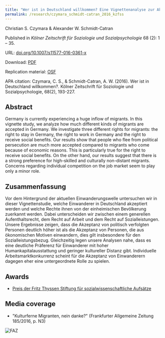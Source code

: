 ```yaml
---
title: "Wer ist in Deutschland willkommen? Eine Vignettenanalyse zur Akzeptanz von Einwanderern (Who is welcome in Germany? A Vignette Study on the Acceptance of Immigrants)"
permalink: /research/czymara_schmidt-catran_2016_kzfss
---
```

Christian S. Czymara & Alexander W. Schmidt-Catran

Published in *Kölner Zeitschrift für Soziologie und Sozialpsychologie* 68 (2): 1 – 35.

URL: [doi.org/10.1007/s11577-016-0361-x](https://doi.org/10.1007/s11577-016-0361-x)

Download: [PDF](https://czymara.github.io/files/Czymara_2016_Wer-ist-in-deutschland-willkommen.pdf)

Replication material: [OSF](https://osf.io/ebr4h/)

APA citation: Czymara, C. S., & Schmidt-Catran, A. W. (2016). Wer ist in Deutschland willkommen?. Kölner Zeitschrift für Soziologie und Sozialpsychologie, 68(2), 193-227.

Abstract
------
Germany is currently experiencing a huge inflow of migrants. In this vignette study, we analyze how much different kinds of migrants are accepted in Germany. We investigate three different rights for migrants: the right to stay in Germany, the right to work in Germany and the right to receive social benefits. Our results show that people who flee from political persecution are much more accepted compared to migrants who come because of economic reasons. This is particularly true for the right to receive social benefits. On the other hand, our results suggest that there is a strong preference for high-skilled and culturally non-distant migrants. Concerns regarding individual competition on the job market seem to play only a minor role.

Zusammenfassung
------
Vor dem Hintergrund der aktuellen Einwanderungswelle untersuchen wir in dieser Vignettenstudie, welche Einwanderer in Deutschland akzeptiert werden und welche Rechte ihnen von der einheimischen Bevölkerung zuerkannt werden. Dabei unterscheiden wir zwischen einem generellen Aufenthaltsrecht, dem Recht auf Arbeit und dem Recht auf Sozialleistungen. Unsere Ergebnisse zeigen, dass die Akzeptanz von politisch verfolgten Personen deutlich höher ist als die Akzeptanz von Personen, die aus ökonomischen Motiven einwandern, dies gilt insbesondere für den Sozialleistungsbezug. Gleichzeitig legen unsere Analysen nahe, dass es eine deutliche Präferenz für Einwanderer mit hoher Humankapitalausstattung und geringer kultureller Distanz gibt. Individuelle Arbeitsmarktkonkurrenz scheint für die Akzeptanz von Einwanderern dagegen eher eine untergeordnete Rolle zu spielen.


Awards
------
- [Preis der Fritz Thyssen Stiftung für sozialwissenschaftliche Aufsätze](https://iss-wiso.uni-koeln.de/sites/soziologie/Institut/Kooperationen/liste-vergangener-preistraeger-thyssen-preis.pdf)

Media coverage
------
- "Kulturferne Migranten, nein danke?" (Frankfurter Allgemeine Zeitung 185/2016, p. N3)

![FAZ](https://czymara.github.io/images/media_2016_FAZ.jpg)

